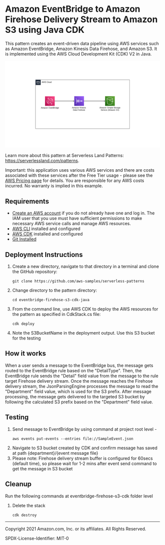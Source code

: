 # Amazon EventBridge to Amazon Firehose Delivery Stream to Amazon S3 using Java CDK

This pattern creates an event-driven data pipeline using AWS services such as Amazon EventBridge, Amazon Kinesis Data Firehose, and Amazon S3. It is implemented using the AWS Cloud Development Kit (CDK) V2 in Java.

![Architecture](EventBridge-Firehose-S3.png)

Learn more about this pattern at Serverless Land Patterns: https://serverlessland.com/patterns.

Important: this application uses various AWS services and there are costs associated with these services after the Free Tier usage - please see the [AWS Pricing page](https://aws.amazon.com/pricing/) for details. You are responsible for any AWS costs incurred. No warranty is implied in this example.

## Requirements

- [Create an AWS account](https://portal.aws.amazon.com/gp/aws/developer/registration/index.html) if you do not already have one and log in. The IAM user that you use must have sufficient permissions to make necessary AWS service calls and manage AWS resources.
- [AWS CLI](https://docs.aws.amazon.com/cli/latest/userguide/install-cliv2.html) installed and configured
- [AWS CDK](https://docs.aws.amazon.com/cdk/v2/guide/cli.html) installed and configured
- [Git Installed](https://git-scm.com/book/en/v2/Getting-Started-Installing-Git)

## Deployment Instructions

1. Create a new directory, navigate to that directory in a terminal and clone the GitHub repository:
   ```
   git clone https://github.com/aws-samples/serverless-patterns
   ```
1. Change directory to the pattern directory:
   ```
   cd eventbridge-firehose-s3-cdk-java
   ```
1. From the command line, use AWS CDK to deploy the AWS resources for the pattern as specified in CdkStack.cs file:
   ```
   cdk deploy
   ```
1. Note the S3BucketName in the deployment output. Use this S3 bucket for the testing

## How it works

When a user sends a message to the EventBridge bus, the message gets routed to the EventBridge rule based on the "DetailType". Then, the EventBridge rule sends the "Detail" field value from the message to the rule target Firehose delivery stream. Once the message reaches the Firehose delivery stream, the JsonParsingEngine processes the message to read the "Department" field value, which is used for the S3 prefix. After message processing, the message gets delivered to the targeted S3 bucket by following the calculated S3 prefix based on the "Department" field value.
## Testing

1. Send message to EventBridge by using command at project root level - 
   ```
   aws events put-events --entries file://SampleEvent.json
   ```
2. Navigate to S3 bucket created by CDK and confirm message has saved at path {department}/{event message file}
3. Please note: Firehose delivery stream buffer is configured for 60secs (default time), so please wait for 1-2 mins after event send command to get the message in S3 bucket

## Cleanup

Run the following commands at eventbridge-firehose-s3-cdk folder level

1. Delete the stack
   ```bash
   cdk destroy
   ```

---

Copyright 2021 Amazon.com, Inc. or its affiliates. All Rights Reserved.

SPDX-License-Identifier: MIT-0
